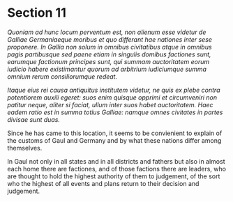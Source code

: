 # Section 11

*Quoniam ad hunc locum perventum est, non alienum esse videtur de Galliae
Germaniaeque moribus et quo differant hae nationes inter sese proponere. 
In Gallia non solum in omnibus civitatibus atque in omnibus pagis partibusque
sed paene etiam in singulis domibus factiones sunt, earumque factionum principes
sunt, qui summam auctoritatem eorum iudicio habere existimantur quorum ad
arbitrium iudiciumque summa omnium rerum consiliorumque redeat.* 

*Itaque eius rei causa antiquitus institutem videtur, ne quis ex plebe contra
potentiorem auxili egeret: 
suos enim quisque opprimi et circumveniri non patitur neque, aliter si faciat,
ullum inter suos habet auctoritatem. 
Haec eadem ratio est in summa totius Galliae: 
namque omnes civitates in partes divisae sunt duas.*

Since he has came to this location, it seems to be convienient to explain of the
customs of Gaul and Germany and by what these nations differ among themselves.

In Gaul not only in all states and in all districts and fathers but also in
almost each home there are factiones, and of those factions there are leaders,
who are thought to hold the highest authority of them to judgement, of the sort
who the highest of all events and plans return to their decision and judgement.
